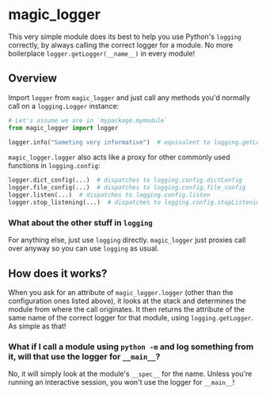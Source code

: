 # magic_logger
This very simple module does its best to help you use Python's `logging` correctly, by always
calling the correct logger for a module. No more boilerplace `logger.getLogger(__name__)` in every module!

## Overview
Import `logger` from `magic_logger` and just call any methods you'd normally call on a `logging.Logger` instance:

```python
# Let's assume we are in `mypackage.mymodule`
from magic_logger import logger

logger.info("Someting very informative")  # equivalent to logging.getLogger(__name__).info(...)
```

`magic_logger.logger` also acts like a proxy for other commonly used functions in `logging.config`:
```python
logger.dict_config(...)  # dispatches to logging.config.dictConfig
logger.file_config(...)  # dispatches to logging.config.file_config
logger.listen(...)  # dispatches to logging.config.listen
logger.stop_listening(...)  # dispatches to logging.config.stopListening
``` 

### What about the other stuff in `logging`
For anything else, just use `logging` directly. `magic_logger` just proxies call over anyway so you can use `logging` as usual.

## How does it works?
When you ask for an attribute of `magic_logger.logger` (other than the configuration ones listed above),
it looks at the stack and determines the module from where the call originates. It then returns the attribute
of the same name of the correct logger for that module, using `logging.getLogger`. As simple as that!

### What if I call a module using `python -m` and log something from it, will that use the logger for `__main__`?
No, it will simply look at the module's `__spec__` for the name. Unless you're running an interactive session, you won't use the logger for `__main__`!

